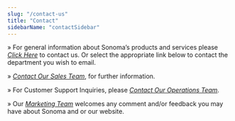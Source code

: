 ```yaml
---
slug: "/contact-us"
title: "Contact"
sidebarName: "contactSidebar"
---
```

» For general information about Sonoma’s products and services please [*Click Here*](mailto:) to contact us. Or select the appropriate link below to contact the department you wish to email.

» [*Contact Our Sales Team*](mailto:), for further information.

» For Customer Support Inquiries, please [*Contact Our Operations Team*](mailto:).

» Our [*Marketing Team*](mailto:) welcomes any comment and/or feedback you may have about Sonoma and or our website.

 